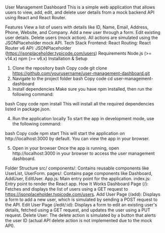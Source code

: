 User Management Dashboard
This is a simple web application that allows users to view, add, edit, and delete user details from a mock backend API using React and React Router.

Features
View a list of users with details like ID, Name, Email, Address, Phone, Website, and Company.
Add a new user through a form.
Edit existing user details.
Delete users (mock action).
All actions are simulated using the JSONPlaceholder mock API.
Tech Stack
Frontend: React
Routing: React Router v6
API: JSONPlaceholder (https://jsonplaceholder.typicode.com/users)
Requirements
Node.js (>= v14.x)
npm (>= v6.x)
Installation & Setup
1. Clone the repository
bash
Copy code
git clone https://github.com/yourusername/user-management-dashboard.git
2. Navigate to the project folder
bash
Copy code
cd user-management-dashboard
3. Install dependencies
Make sure you have npm installed, then run the following command:

bash
Copy code
npm install
This will install all the required dependencies listed in package.json.

4. Run the application locally
To start the app in development mode, use the following command:

bash
Copy code
npm start
This will start the application on http://localhost:3000 by default. You can view the app in your browser.

5. Open in your browser
Once the app is running, open http://localhost:3000 in your browser to access the user management dashboard.

Folder Structure
src/
components/: Contains reusable components like UserList, UserForm.
pages/: Contains page components like Dashboard, AddUser, EditUser.
App.js: Main entry point for the application.
index.js: Entry point to render the React app.
How It Works
Dashboard Page (/): Fetches and displays the list of users using a GET request to https://jsonplaceholder.typicode.com/users.
Add User Page (/add): Displays a form to add a new user, which is simulated by sending a POST request to the API.
Edit User Page (/edit/:id): Displays a form to edit an existing user's details, fetched using a GET request, and updates the user using a PUT request.
Delete User: The delete action is simulated by a button that alerts the user ID (actual API delete action is not implemented due to the mock API).
